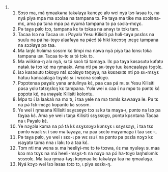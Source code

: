 <ol>
  <li>
    <ol>
      <li>Sɔsɔ ma, má ŋmaakəna takəlaɣa kanɛɣɛ alʋ wei nyá Ɩsɔ ləsaa tɔ, na nyá piya mpa ma sɔɔlaa na tampana tɔ. Pə taɣa ma tike ma sɔɔləna-mɛ, ama pa təna mpa pa nyəmá tampana tɔ pa sɔɔla-mɛɣɛ.</li>
      <li>Pə taɣa pʋlʋ tɔɔ, tampana kɛ tə tɔkaa na anəɣɩ tɩɩ tɔkɩ tam.</li>
      <li>Tacaa Ɩsɔ na Tacaa ɩnɩ ɩ Pəyalʋ Yesu Kilisiti pá hʋ́lɩ́-tʋɣʋ pɛɛlɛɛ na suulu na pá ha-tʋɣʋ alaafəya na pə́cɔ́ tə́ hiki kʋcɔɔŋ ɩnɛɣɛ tampana na sɔɔlʋɣʋ pə taa.</li>
      <li>Ma laŋlɛ hʋlʋma sɔsɔm kɛ timpi ma nawa nyá piya taa lɛnsɩ tɔka tampana ɩsɩɩ Tacaa tʋ-tʋ sɩ tə́ tɔkɩ tɔ.</li>
      <li>Ma wiikina-ŋ alʋ nyá, sɩ tə́ sɔɔlɩ tá təmaɣa. Ɩlɛ pə taɣa kʋsəsɩɩtʋ kʋfatʋ natəlɩ tə tɔɔ kɛ́ ma ŋmaakɩ. Ama nti pə sɩɩ-tʋɣʋ tuu kancaalaɣa tɔɣɔlɛ.</li>
      <li>Ɩsɔ kʋsəsɩɩtʋ tɔkʋɣʋ ntɛ́ sɔɔlʋɣʋ təŋʋɣʋ, na kʋsəsɩɩtʋ nti pə sɩɩ-mɛɣɛ hatuu kancaalaɣa tɔɣɔlɛ sɩ ɩ́ wɛɛna sɔɔlʋɣʋ.</li>
      <li>Pɔpɔtʋnaa paɣalɛ yana antulinya kɛ́, paa caa pá nɩɩ sɩ Yesu Kilisiti pəsa yʋlʋ tətɛŋɛlɛŋ kɛ tampana. Yʋlʋ wei ɩɩ caa ɩ́ nɩɩ mpʋ tɔ pʋntʋ kɛ́ pɔpɔtʋ kɛ́, na ɩnəɣəlɛ Kilisiti kolontu.</li>
      <li>Mpʋ tɔ ɩ́ la laakalɩ na mə tɩ, ɩ́ taa yele na mə təmlɛ kawaaɣa le. Pɩɩ tɛ na pə́ fɛlɩ-mɛɣɛ kʋpantʋ kɛ sɔsɔm.</li>
      <li>Ye wei ɩ́ ŋmaana Kilisiti sɛɣɛsʋɣʋ tɔɔ sɩ kʋ ta maɣa-ɩ, pʋntʋ na Ɩsɔ pa faɣaa kɛ́. Ama ye wei ɩ təŋa Kilisiti sɛɣɛsʋɣʋ, pʋntʋ kpɛntəna Tacaa na ɩ Pəyalʋ kɛ́.</li>
      <li>Ye nɔɣɔlʋ kɔma na pə́ tá kɛ́ sɛɣɛsʋɣʋ kʋnɛɣɛ ɩ sɛɣɛsəɣɩ, ɩ́ taa tɛɛ pʋntʋ waalɩ sɩ ɩ́ sʋʋ mə təyaɣa, na paa sɛɛtʋ maɣamaɣa ɩ́ taa sɛɛ-ɩ.</li>
      <li>Pə taɣa pʋlʋ, ye wei ɩ sɛɛ-ɩ pə wɛ ɩsɩɩ ɩ́ na pʋntʋ pa pɛɛla nɔɣɔ kɛ ɩsaɣatʋ təma nna ɩ lakɩ tɔ a taa kɛ́.</li>
      <li>Tɔm nti ma wɛna sɩ ma heeliɣi-mɛ tɔ tə tɔɔwa, ɩlɛ ma nyɩɩləɣɩ sɩ maa kɔɔ mə tɛɣɛ na má heeli-mɛɣɛ-tɩ na nɔɣɔ na pə́ ha-tʋɣʋ laŋhʋlʋmlɛ sɔsɔɔlɛ. Ma kaa ŋmaa-təɣɩ kʋŋmaa kɛ takəlaɣa taa na ŋmaalaɣa.</li>
      <li>Nyá kɔɣɔ wei Ɩsɔ ləsaa tɔtɔ tɔ, ɩ piya sɛɛkɩ-ŋ.</li>
    </ol>
  </li>
</ol>